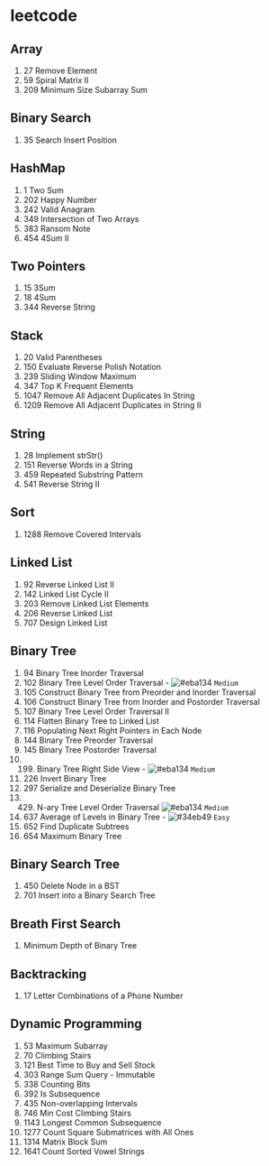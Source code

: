 # leetcode

## Array
1. 27 Remove Element
1. 59 Spiral Matrix II
1. 209 Minimum Size Subarray Sum

## Binary Search
1. 35 Search Insert Position

## HashMap
1. 1 Two Sum
2. 202 Happy Number
3. 242 Valid Anagram
4. 349 Intersection of Two Arrays
5. 383 Ransom Note
6. 454 4Sum II

## Two Pointers
1. 15 3Sum
1. 18 4Sum
1. 344 Reverse String

## Stack
1. 20 Valid Parentheses
2. 150 Evaluate Reverse Polish Notation
3. 239 Sliding Window Maximum
4. 347 Top K Frequent Elements
5. 1047 Remove All Adjacent Duplicates In String
6. 1209 Remove All Adjacent Duplicates in String II

## String
1. 28 Implement strStr()
2. 151 Reverse Words in a String
3. 459 Repeated Substring Pattern
4. 541 Reverse String II

## Sort
1. 1288 Remove Covered Intervals

## Linked List
1. 92 Reverse Linked List II
2. 142 Linked List Cycle II
3. 203 Remove Linked List Elements
4. 206 Reverse Linked List
5. 707 Design Linked List

## Binary Tree
1. 94 Binary Tree Inorder Traversal
2. 102 Binary Tree Level Order Traversal - ![#eba134](https://via.placeholder.com/15/eba134/000000?text=+) `Medium` 
3. 105 Construct Binary Tree from Preorder and Inorder Traversal
4. 106 Construct Binary Tree from Inorder and Postorder Traversal
5. 107 Binary Tree Level Order Traversal II 
6. 114 Flatten Binary Tree to Linked List
7. 116 Populating Next Right Pointers in Each Node
8. 144 Binary Tree Preorder Traversal
9. 145 Binary Tree Postorder Traversal
10. 199. Binary Tree Right Side View - ![#eba134](https://via.placeholder.com/15/eba134/000000?text=+) `Medium` 
11. 226 Invert Binary Tree
12. 297 Serialize and Deserialize Binary Tree
13. 429. N-ary Tree Level Order Traversal ![#eba134](https://via.placeholder.com/15/eba134/000000?text=+) `Medium` 
14. 637 Average of Levels in Binary Tree - ![#34eb49](https://via.placeholder.com/15/34eb49/000000?text=+) `Easy` 
15. 652 Find Duplicate Subtrees
16. 654 Maximum Binary Tree

## Binary Search Tree
1. 450 Delete Node in a BST
2. 701 Insert into a Binary Search Tree

## Breath First Search
1. Minimum Depth of Binary Tree

## Backtracking
1. 17 Letter Combinations of a Phone Number

##  Dynamic Programming
1. 53 Maximum Subarray
1. 70 Climbing Stairs
1. 121 Best Time to Buy and Sell Stock
1. 303 Range Sum Query - Immutable
1. 338 Counting Bits
1. 392 Is Subsequence
1. 435 Non-overlapping Intervals
1. 746 Min Cost Climbing Stairs
1. 1143 Longest Common Subsequence
1. 1277 Count Square Submatrices with All Ones
1. 1314 Matrix Block Sum
1. 1641 Count Sorted Vowel Strings
